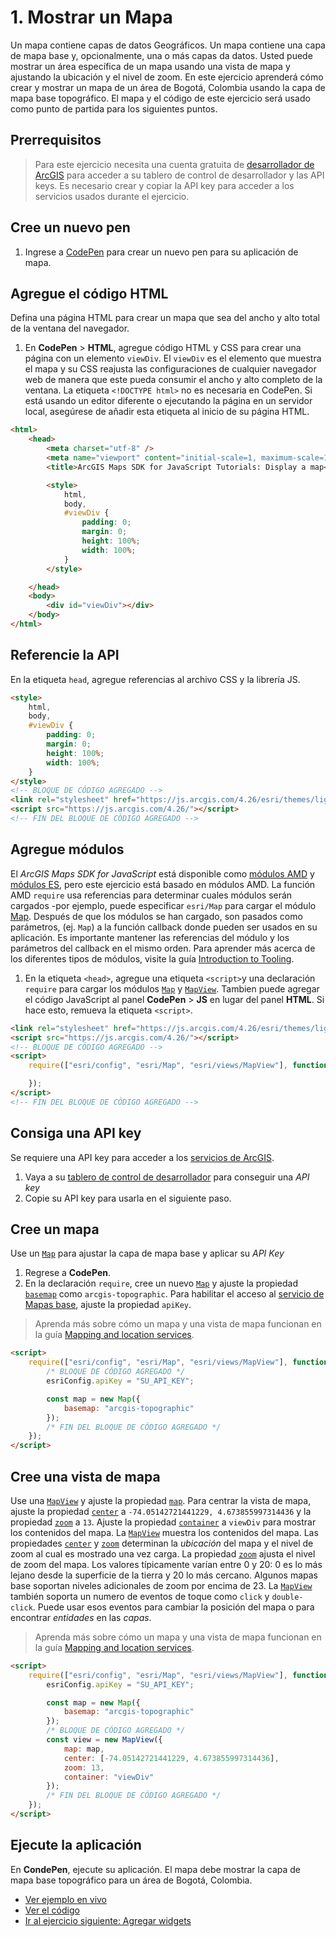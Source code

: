 # 1. Mostrar un Mapa
Un mapa contiene capas de datos Geográficos. Un mapa contiene una capa de mapa base y, opcionalmente, una o más capas da datos. Usted puede mostrar un área específica de un mapa usando una vista de mapa y ajustando la ubicación y el nivel de zoom. En este ejercicio aprenderá cómo crear y mostrar un mapa de un área de Bogotá, Colombia usando la capa de mapa base topográfico. El mapa y el código de este ejercicio será usado como punto de partida para los siguientes puntos.
## Prerrequisitos
> Para este ejercicio necesita una cuenta gratuita de [desarrollador de ArcGIS](https://developers.arcgis.com/sign-up/) para acceder a su tablero de control de desarrollador y las API keys. Es necesario crear y copiar la API key para acceder a los servicios usados durante el ejercicio.
## Cree un nuevo pen
1. Ingrese a [CodePen](https://codepen.io/pen/?editors=1000) para crear un nuevo pen para su aplicación de mapa. 
## Agregue el código HTML
Defina una página HTML para crear un mapa que sea del ancho y alto total de la ventana del navegador. 
1. En **CodePen** > **HTML**, agregue código HTML y CSS para crear una página con un elemento `viewDiv`. El `viewDiv` es el elemento que muestra el mapa y su CSS reajusta las configuraciones de cualquier navegador web de manera que este pueda consumir el ancho y alto completo de la ventana.
La etiqueta `<!DOCTYPE html>` no es necesaria en CodePen. Si está usando un editor diferente o ejecutando la página en un servidor local, asegúrese de añadir esta etiqueta al inicio de su página HTML.
```html
<html>
    <head>
        <meta charset="utf-8" />
        <meta name="viewport" content="initial-scale=1, maximum-scale=1, user-scalable=no" />
        <title>ArcGIS Maps SDK for JavaScript Tutorials: Display a map</title>

        <style>
            html,
            body,
            #viewDiv {
                padding: 0;
                margin: 0;
                height: 100%;
                width: 100%;
            }
        </style>

    </head>
    <body>
        <div id="viewDiv"></div>
    </body>
</html>
```
## Referencie la API
En la etiqueta `head`, agregue referencias al archivo CSS y la librería JS.
```html
<style>
    html,
    body,
    #viewDiv {
        padding: 0;
        margin: 0;
        height: 100%;
        width: 100%;
    }
</style>
<!-- BLOQUE DE CÓDIGO AGREGADO -->
<link rel="stylesheet" href="https://js.arcgis.com/4.26/esri/themes/light/main.css">
<script src="https://js.arcgis.com/4.26/"></script>
<!-- FIN DEL BLOQUE DE CÓDIGO AGREGADO -->
```
## Agregue módulos
El _ArcGIS Maps SDK for JavaScript_ está disponible como [módulos AMD](https://dojotoolkit.org/documentation/tutorials/1.10/modules/index.html) y [módulos ES](https://developer.mozilla.org/en-US/docs/Web/JavaScript/Guide/Modules), pero este ejercicio está basado en módulos AMD. La función AMD `require` usa referencias para determinar cuales módulos serán cargados -por ejemplo, puede especificar `esri/Map` para cargar el módulo [Map](https://developers.arcgis.com/javascript/latest/api-reference/esri-Map.html). Después de que los módulos se han cargado, son pasados como parámetros, (ej. `Map`) a la función callback donde pueden ser usados en su aplicación. Es importante mantener las referencias del módulo y los parámetros del callback en el mismo orden. Para aprender más acerca de los diferentes tipos de módulos, visite la guía [Introduction to Tooling](https://developers.arcgis.com/javascript/latest/tooling-intro/).
1. En la etiqueta `<head>`, agregue una etiqueta `<script>`y una declaración `require` para cargar los módulos [`Map`](https://developers.arcgis.com/javascript/latest/api-reference/esri-Map.html) y [`MapView`](https://developers.arcgis.com/javascript/latest/api-reference/esri-views-MapView.html). Tambien puede agregar el código JavaScript al panel **CodePen** > **JS** en lugar del panel **HTML**. Si hace esto, remueva la etiqueta `<script>`. 
```html
<link rel="stylesheet" href="https://js.arcgis.com/4.26/esri/themes/light/main.css">
<script src="https://js.arcgis.com/4.26/"></script>
<!-- BLOQUE DE CÓDIGO AGREGADO -->
<script>
    require(["esri/config", "esri/Map", "esri/views/MapView"], function(esriConfig, Map, MapView) {

    });
</script>
<!-- FIN DEL BLOQUE DE CÓDIGO AGREGADO -->
```
## Consiga una API key
Se requiere una API key para acceder a los [servicios de ArcGIS](https://developers.arcgis.com/documentation/mapping-apis-and-services/services/).
1. Vaya a su [tablero de control de desarrollador](https://developers.arcgis.com/dashboard/) para conseguir una _API key_
2. Copie su API key para usarla en el siguiente paso. 
## Cree un mapa
Use un [`Map`](https://developers.arcgis.com/javascript/latest/api-reference/esri-Map.html) para ajustar la capa de mapa base y aplicar su _API Key_
1. Regrese a **CodePen**.
2. En la declaración `require`, cree un nuevo [`Map`](https://developers.arcgis.com/javascript/latest/api-reference/esri-Map.html) y ajuste la propiedad [`basemap`](https://developers.arcgis.com/javascript/latest/api-reference/esri-Map.html#basemap) como `arcgis-topographic`. Para habilitar el acceso al [servicio de Mapas base](https://developers.arcgis.com/documentation/mapping-apis-and-services/maps/services/basemap-layer-service/), ajuste la propiedad `apiKey`. 
>Aprenda más sobre cómo un mapa y una vista de mapa funcionan en la guía [Mapping and location services](https://developers.arcgis.com/documentation/mapping-apis-and-services/).
```html
<script>
    require(["esri/config", "esri/Map", "esri/views/MapView"], function(esriConfig, Map, MapView) {
        /* BLOQUE DE CÓDIGO AGREGADO */
        esriConfig.apiKey = "SU_API_KEY";

        const map = new Map({
            basemap: "arcgis-topographic"
        });
        /* FIN DEL BLOQUE DE CÓDIGO AGREGADO */
    });
</script>
```
## Cree una vista de mapa
Use una [`MapView`](https://developers.arcgis.com/javascript/latest/api-reference/esri-views-MapView.html) y ajuste la propiedad [`map`](https://developers.arcgis.com/javascript/latest/api-reference/esri-views-MapView.html#map). Para centrar la vista de mapa, ajuste la propiedad [`center`](https://developers.arcgis.com/javascript/latest/api-reference/esri-views-MapView.html#center) a `-74.05142721441229, 4.673855997314436` y la propiedad [`zoom`](https://developers.arcgis.com/javascript/latest/api-reference/esri-views-MapView.html#zoom) a `13`. Ajuste la propiedad [`container`](https://developers.arcgis.com/javascript/latest/api-reference/esri-views-MapView.html#container) a `viewDiv` para mostrar los contenidos del mapa. 
La [`MapView`](https://developers.arcgis.com/javascript/latest/api-reference/esri-views-MapView.html) muestra los contenidos del mapa. Las propiedades [`center`](https://developers.arcgis.com/javascript/latest/api-reference/esri-views-MapView.html#center) y [`zoom`](https://developers.arcgis.com/javascript/latest/api-reference/esri-views-MapView.html#zoom) determinan la _ubicación_ del mapa y el nivel de zoom al cual es mostrado una vez carga. 
La propiedad [`zoom`](https://developers.arcgis.com/javascript/latest/api-reference/esri-views-MapView.html#zoom) ajusta el nivel de zoom del mapa. Los valores típicamente varían entre 0 y 20: 0 es lo más lejano desde la superficie de la tierra y 20 lo más cercano. Algunos mapas base soportan niveles adicionales de zoom por encima de 23. 
La [`MapView`](https://developers.arcgis.com/javascript/latest/api-reference/esri-views-MapView.html) también soporta un numero de eventos de toque como `click` y `double-click`. Puede usar esos eventos para cambiar la posición del mapa o para encontrar _entidades_ en las _capas_.
>Aprenda más sobre cómo un mapa y una vista de mapa funcionan en la guía [Mapping and location services](https://developers.arcgis.com/documentation/mapping-apis-and-services/).
```html
<script>
    require(["esri/config", "esri/Map", "esri/views/MapView"], function(esriConfig, Map, MapView) {
        esriConfig.apiKey = "SU_API_KEY";

        const map = new Map({
            basemap: "arcgis-topographic"
        });
        /* BLOQUE DE CÓDIGO AGREGADO */
        const view = new MapView({
            map: map,
            center: [-74.05142721441229, 4.673855997314436],
            zoom: 13, 
            container: "viewDiv"
        });
        /* FIN DEL BLOQUE DE CÓDIGO AGREGADO */
    });
</script>
```
## Ejecute la aplicación
En **CondePen**, ejecute su aplicación.
El mapa debe mostrar la capa de mapa base topográfico para un área de Bogotá, Colombia.
- [Ver ejemplo en vivo](https://desarrolladoresesri.github.io/epc.co.js/1.mostrar-mapa/mapa.html)
- [Ver el código](https://github.com/DesarrolladoresEsri/epc.co.js/blob/main/1.mostrar-mapa/mapa.html)
- [Ir al ejercicio siguiente: Agregar widgets](#)
